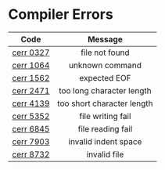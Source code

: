 # Compiler Errors

|Code|Message|
|:---:|:---:|
|[cerr 0327](https://github.com/Garnet3106/chestnut/blob/develop/docs/releases/ches0/tools/compiler/errors/cerr0327.md)|file not found|
|[cerr 1064](https://github.com/Garnet3106/chestnut/blob/develop/docs/releases/ches0/tools/compiler/errors/cerr1064.md)|unknown command|
|[cerr 1562](https://github.com/Garnet3106/chestnut/blob/develop/docs/releases/ches0/tools/compiler/errors/cerr1562.md)|expected EOF|
|[cerr 2471](https://github.com/Garnet3106/chestnut/blob/develop/docs/releases/ches0/errors/cerr2471.md)|too long character length|
|[cerr 4139](https://github.com/Garnet3106/chestnut/blob/develop/docs/releases/ches0/tools/compiler/errors/cerr4139.md)|too short character length|
|[cerr 5352](https://github.com/Garnet3106/chestnut/blob/develop/docs/releases/ches0/tools/compiler/errors/cerr5352.md)|file writing fail|
|[cerr 6845](https://github.com/Garnet3106/chestnut/blob/develop/docs/releases/ches0/tools/compiler/errors/cerr0845.md)|file reading fail|
|[cerr 7903](https://github.com/Garnet3106/chestnut/blob/develop/docs/releases/ches0/tools/compiler/errors/cerr7903.md)|invalid indent space|
|[cerr 8732](https://github.com/Garnet3106/chestnut/blob/develop/docs/releases/ches0/tools/compiler/errors/cerr8732.md)|invalid file|
